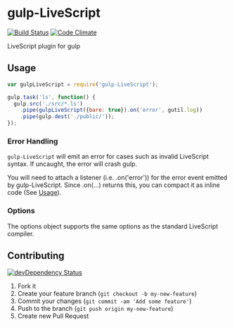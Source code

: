 # gulp-LiveScript

[![Build Status](https://secure.travis-ci.org/tomchentw/gulp-LiveScript.png)](http://travis-ci.org/tomchentw/gulp-LiveScript) [![Code Climate](https://codeclimate.com/github/tomchentw/gulp-LiveScript.png)](https://codeclimate.com/github/tomchentw/gulp-LiveScript)

LiveScript plugin for gulp


## Usage

```javascript
var gulpLiveScript = require('gulp-LiveScript');

gulp.task('ls', function() {
  gulp.src('./src/*.ls')
    .pipe(gulpLiveScript({bare: true}).on('error', gutil.log))
    .pipe(gulp.dest('./public/'));
});

```

### Error Handling

`gulp-LiveScript` will emit an error for cases such as invalid LiveScript syntax. If uncaught, the error will crash gulp.

You will need to attach a listener (i.e. .on('error')) for the error event emitted by gulp-LiveScript. Since .on(...) returns this, you can compact it as inline code (See [Usage](https://github.com/tomchentw/gulp-LiveScript/blob/master/README.md#Usage)).

### Options

The options object supports the same options as the standard LiveScript compiler.


## Contributing

[![devDependency Status](https://david-dm.org/tomchentw/gulp-LiveScript/dev-status.png?branch=master)](https://david-dm.org/tomchentw/gulp-LiveScript#info=devDependencies)

1. Fork it
2. Create your feature branch (`git checkout -b my-new-feature`)
3. Commit your changes (`git commit -am 'Add some feature'`)
4. Push to the branch (`git push origin my-new-feature`)
5. Create new Pull Request
